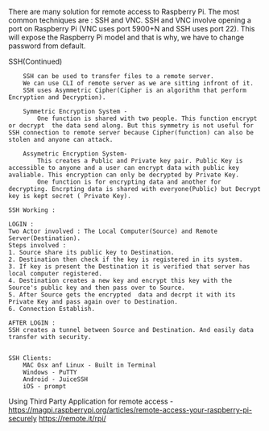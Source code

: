 There are many solution for remote access to Raspberry Pi. The most common techniques are : SSH and VNC. SSH and VNC involve opening a port on Raspberry Pi (VNC uses port 5900+N and SSH uses port 22). This will expose the Raspberry Pi model and that is why, we have to change password from default.


SSH(Continued)


		SSH can be used to transfer files to a remote server.
		We can use CLI of remote server as we are sitting infront of it.
		SSH uses Asymmetric Cipher(Cipher is an algorithm that perform Encryption and Decryption).
		
		Symmetric Encryption System - 
			One function is shared with two people. This function encrypt or decrypt  the data send along. But this symmetry is not useful for SSH connection to remote server because Cipher(function) can also be stolen and anyone can attack.

		Assymetric Encryption System- 
			This creates a Public and Private key pair. Public Key is accessible to anyone and a user can encrypt data with public key avaliable. This encryption can only be decrypted by Private Key. 
			One function is for encrypting data and another for decrypting. Encrpting data is shared with everyone(Public) but Decrypt key is kept secret ( Private Key).

	SSH Working : 
	
	LOGIN :
	Two Actor involved : The Local Computer(Source) and Remote Server(Destination).
	Steps involved :
	1. Source share its public key to Destination.
	2. Destination then check if the key is registered in its system.
	3. If key is present the Destination it is verified that server has local computer registered.
	4. Destination creates a new key and encrypt this key with the Source's public key and then pass over to Source.
	5. After Source gets the encrypted  data and decrpt it with its Private Key and pass again over to Destination.
	6. Connection Establish.

	AFTER LOGIN :
	SSH creates a tunnel between Source and Destination. And easily data transfer with security.


	SSH Clients:
		MAC Osx anf Linux - Built in Terminal
		Windows - PuTTY
		Android - JuiceSSH
		iOS - prompt




Using Third Party Application for remote access - 
https://magpi.raspberrypi.org/articles/remote-access-your-raspberry-pi-securely
https://remote.it/rpi/
